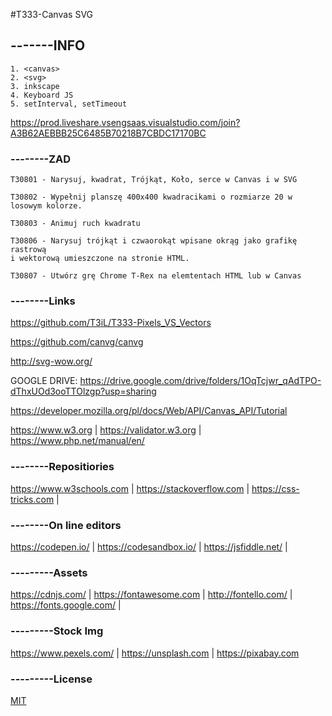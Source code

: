 #T333-Canvas SVG
## -------INFO
```
1. <canvas>
2. <svg> 
3. inkscape
4. Keyboard JS
5. setInterval, setTimeout
```

https://prod.liveshare.vsengsaas.visualstudio.com/join?A3B62AEBBB25C6485B70218B7CBDC17170BC

### --------ZAD
```
T30801 - Narysuj, kwadrat, Trójkąt, Koło, serce w Canvas i w SVG

T30802 - Wypełnij planszę 400x400 kwadracikami o rozmiarze 20 w losowym kolorze.

T30803 - Animuj ruch kwadratu

T30806 - Narysuj trójkąt i czwaorokąt wpisane okrąg jako grafikę rastrową 
i wektorową umieszczone na stronie HTML.

T30807 - Utwórz grę Chrome T-Rex na elemtentach HTML lub w Canvas
```
### --------Links
https://github.com/T3iL/T333-Pixels_VS_Vectors

https://github.com/canvg/canvg

http://svg-wow.org/

GOOGLE DRIVE: https://drive.google.com/drive/folders/1OqTcjwr_qAdTPO-dThxUOd3ooTTOlzgp?usp=sharing

https://developer.mozilla.org/pl/docs/Web/API/Canvas_API/Tutorial

https://www.w3.org | https://validator.w3.org | https://www.php.net/manual/en/
### --------Repositiories
https://www.w3schools.com | https://stackoverflow.com | https://css-tricks.com |
### --------On line editors
https://codepen.io/ | https://codesandbox.io/ | https://jsfiddle.net/ |
### ---------Assets
https://cdnjs.com/ | https://fontawesome.com | http://fontello.com/ | https://fonts.google.com/ |
### ---------Stock Img
https://www.pexels.com/ | https://unsplash.com | https://pixabay.com
### ---------License
[MIT](https://choosealicense.com/licenses/mit/)
